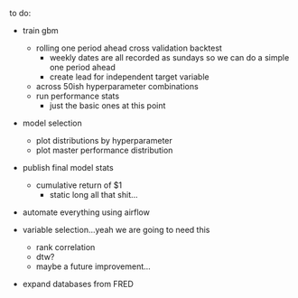 to do:

- train gbm
    - rolling one period ahead cross validation backtest
        - weekly dates are all recorded as sundays so we can do a simple one period ahead
        - create lead for independent target variable
    - across 50ish hyperparameter combinations
    - run performance stats
        - just the basic ones at this point
        
- model selection
    - plot distributions by hyperparameter
    - plot master performance distribution

- publish final model stats
    - cumulative return of $1
        - static long all that shit...

- automate everything using airflow


- variable selection...yeah we are going to need this
    - rank correlation
    - dtw?
    - maybe a future improvement...
 
- expand databases from FRED


